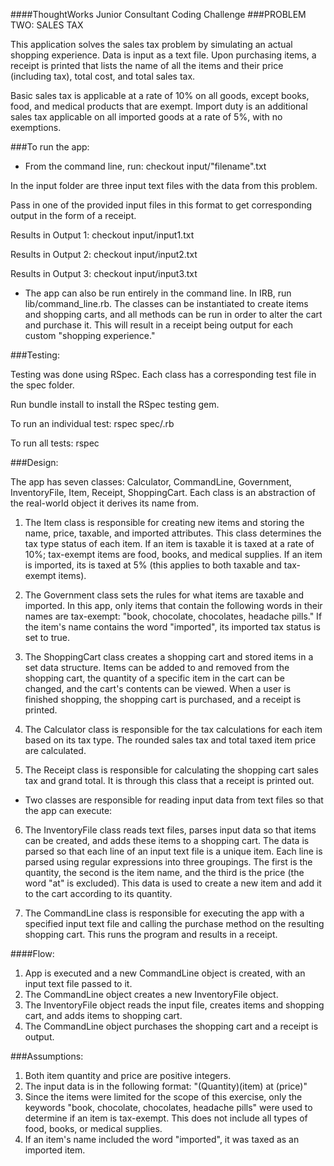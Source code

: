 ####ThoughtWorks Junior Consultant Coding Challenge
###PROBLEM TWO: SALES TAX

This application solves the sales tax problem by simulating an actual shopping experience. Data is input as a text file. Upon purchasing items, a receipt is printed that lists the name of all the items and their price (including tax), total cost, and total sales tax.

Basic sales tax is applicable at a rate of 10% on all goods, except books, food, and medical products that are exempt. Import duty is an additional sales tax applicable on all imported goods at a rate of 5%, with no exemptions.

###To run the app:
- From the command line, run: checkout input/"filename".txt

In the input folder are three input text files with the data from this problem.

Pass in one of the provided input files in this format to get corresponding output in the form of a receipt.
  
Results in Output 1:
  checkout input/input1.txt

Results in Output 2:
  checkout input/input2.txt

Results in Output 3: 
  checkout input/input3.txt

- The app can also be run entirely in the command line. In IRB, run lib/command_line.rb. The classes can be instantiated to create items and shopping carts, and all methods can be run in order to alter the cart and purchase it. This will result in a receipt being output for each custom "shopping experience."

###Testing:

Testing was done using RSpec. Each class has a corresponding test file in the spec folder. 

Run bundle install to install the RSpec testing gem.

To run an individual test:
  rspec spec/<filename>.rb

To run all tests:
  rspec

###Design: 

The app has seven classes: Calculator, CommandLine, Government, InventoryFile, Item, Receipt, ShoppingCart. Each class is an abstraction of the real-world object it derives its name from. 

1. The Item class is responsible for creating new items and storing the name, price, taxable, and imported attributes. This class determines the tax type status of each item. If an item is taxable it is taxed at a rate of 10%; tax-exempt items are food, books, and medical supplies. If an item is imported, its is taxed at 5% (this applies to both taxable and tax-exempt items). 

2. The Government class sets the rules for what items are taxable and imported. In this app, only items that contain the following words in their names are tax-exempt: "book, chocolate, chocolates, headache pills." If the item's name contains the word "imported", its imported tax status is set to true.  

3. The ShoppingCart class creates a shopping cart and stored items in a set data structure. Items can be added to and removed from the shopping cart, the quantity of a specific item in the cart can be changed, and the cart's contents can be viewed. When a user is finished shopping, the shopping cart is purchased, and a receipt is printed.

4. The Calculator class is responsible for the tax calculations for each item based on its tax type. The rounded sales tax and total taxed item price are calculated. 

5. The Receipt class is responsible for calculating the shopping cart sales tax and grand total. It is through this class that a receipt is printed out.

- Two classes are responsible for reading input data from text files so that the app can execute:

6. The InventoryFile class reads text files, parses input data so that items can be created, and adds these items to a shopping cart. The data is parsed so that each line of an input text file is a unique item. Each line is parsed using regular expressions into three groupings. The first is the quantity, the second is the item name, and the third is the price (the word "at" is excluded). This data is used to create a new item and add it to the cart according to its quantity.

7. The CommandLine class is responsible for executing the app with a specified input text file and calling the purchase method on the resulting shopping cart. This runs the program and results in a receipt.

####Flow:
1. App is executed and a new CommandLine object is created, with an input text file passed to it.
2. The CommandLine object creates a new InventoryFile object.
3. The InventoryFile object reads the input file, creates items and shopping cart, and adds items to shopping cart. 
4. The CommandLine object purchases the shopping cart and a receipt is output.

###Assumptions:

1. Both item quantity and price are positive integers.
2. The input data is in the following format:
"(Quantity)(item) at (price)"
3. Since the items were limited for the scope of this exercise, only the keywords "book, chocolate, chocolates, headache pills" were used to determine if an item is tax-exempt. This does not include all types of food, books, or medical supplies. 
3. If an item's name included the word "imported", it was taxed as an imported item.
